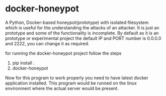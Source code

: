 # docker-honeypot
A Python, Docker-based honeypot(prototype) with isolated filesystem which is useful for the understanding the attacks of an attacker. It is just an prototype and some of the functionality is incomplete. By default as it is an prototype or experimental project the default IP and PORT number is 0.0.0.0 and 2222, you can change it as required.

for running the docker-honeypot project follow the steps
1) pip install .
2) docker-honeypot

Now for this program to work properly you need to have latest docker application installed. This program would be runned on the linux environment where the actual server would be present.


